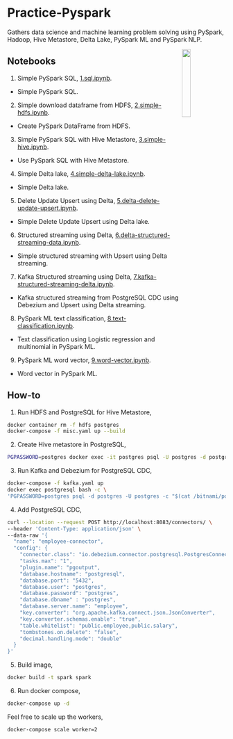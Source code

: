 # Practice-Pyspark

Gathers data science and machine learning problem solving using PySpark, Hadoop, Hive Metastore, Delta Lake, PySpark ML and PySpark NLP.

<img src="https://cdn-images-1.medium.com/max/1600/0*8D301fHKliN6r5Km.png" align="right" width="20%">

## Notebooks

1. Simple PySpark SQL, [1.sql.ipynb](notebook/1.sql.ipynb).

- Simple PySpark SQL.

2. Simple download dataframe from HDFS, [2.simple-hdfs.ipynb](notebook/2.simple-hdfs.ipynb). 

- Create PySpark DataFrame from HDFS.

3. Simple PySpark SQL with Hive Metastore, [3.simple-hive.ipynb](notebook/3.simple-hive.ipynb).

- Use PySpark SQL with Hive Metastore.

4. Simple Delta lake, [4.simple-delta-lake.ipynb](notebook/4.simple-delta-lake.ipynb).

- Simple Delta lake.

5. Delete Update Upsert using Delta, [5.delta-delete-update-upsert.ipynb](notebook/5.delta-delete-update-upsert.ipynb).

- Simple Delete Update Upsert using Delta lake.

6. Structured streaming using Delta, [6.delta-structured-streaming-data.ipynb](notebook/6.delta-structured-streaming-data.ipynb).

- Simple structured streaming with Upsert using Delta streaming.

7. Kafka Structured streaming using Delta, [7.kafka-structured-streaming-delta.ipynb](notebook/7.kafka-structured-streaming-delta.ipynb).

- Kafka structured streaming from PostgreSQL CDC using Debezium and Upsert using Delta streaming.

8. PySpark ML text classification, [8.text-classification.ipynb](notebook/8.text-classification.ipynb).

- Text classification using Logistic regression and multinomial in PySpark ML.

9. PySpark ML word vector, [9.word-vector.ipynb](notebook/9.word-vector.ipynb).

- Word vector in PySpark ML.

## How-to

1. Run HDFS and PostgreSQL for Hive Metastore,

```bash
docker container rm -f hdfs postgres
docker-compose -f misc.yaml up --build
```

2. Create Hive metastore in PostgreSQL,

```bash
PGPASSWORD=postgres docker exec -it postgres psql -U postgres -d postgres -c "$(cat hive-schema-3.1.0.postgres.sql)"
```

3. Run Kafka and Debezium for PostgreSQL CDC,

```bash
docker-compose -f kafka.yaml up
docker exec postgresql bash -c \
'PGPASSWORD=postgres psql -d postgres -U postgres -c "$(cat /bitnami/postgresql/conf/table.sql)"'
```

4. Add PostgreSQL CDC,

```bash
curl --location --request POST http://localhost:8083/connectors/ \
--header 'Content-Type: application/json' \
--data-raw '{
  "name": "employee-connector",
  "config": {
    "connector.class": "io.debezium.connector.postgresql.PostgresConnector",
    "tasks.max": "1",
    "plugin.name": "pgoutput",
    "database.hostname": "postgresql",
    "database.port": "5432",
    "database.user": "postgres",
    "database.password": "postgres",
    "database.dbname" : "postgres",
    "database.server.name": "employee",
    "key.converter": "org.apache.kafka.connect.json.JsonConverter",
    "key.converter.schemas.enable": "true",
    "table.whitelist": "public.employee,public.salary",
    "tombstones.on.delete": "false",
    "decimal.handling.mode": "double"
  }
}'
```

5. Build image,

```bash
docker build -t spark spark
```

6. Run docker compose,

```bash
docker-compose up -d
```

Feel free to scale up the workers,

```bash
docker-compose scale worker=2
```